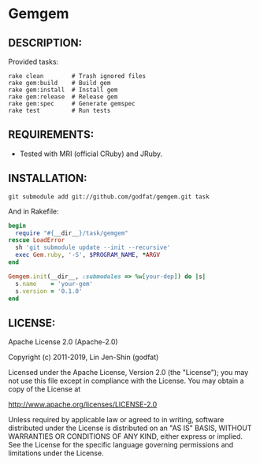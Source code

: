 # Gemgem

## DESCRIPTION:

Provided tasks:

    rake clean        # Trash ignored files
    rake gem:build    # Build gem
    rake gem:install  # Install gem
    rake gem:release  # Release gem
    rake gem:spec     # Generate gemspec
    rake test         # Run tests

## REQUIREMENTS:

* Tested with MRI (official CRuby) and JRuby.

## INSTALLATION:

    git submodule add git://github.com/godfat/gemgem.git task

And in Rakefile:

``` ruby
begin
  require "#{__dir__}/task/gemgem"
rescue LoadError
  sh 'git submodule update --init --recursive'
  exec Gem.ruby, '-S', $PROGRAM_NAME, *ARGV
end

Gemgem.init(__dir__, :submodules => %w[your-dep]) do |s|
  s.name    = 'your-gem'
  s.version = '0.1.0'
end
```

## LICENSE:

Apache License 2.0 (Apache-2.0)

Copyright (c) 2011-2019, Lin Jen-Shin (godfat)

Licensed under the Apache License, Version 2.0 (the "License");
you may not use this file except in compliance with the License.
You may obtain a copy of the License at

<http://www.apache.org/licenses/LICENSE-2.0>

Unless required by applicable law or agreed to in writing, software
distributed under the License is distributed on an "AS IS" BASIS,
WITHOUT WARRANTIES OR CONDITIONS OF ANY KIND, either express or implied.
See the License for the specific language governing permissions and
limitations under the License.
